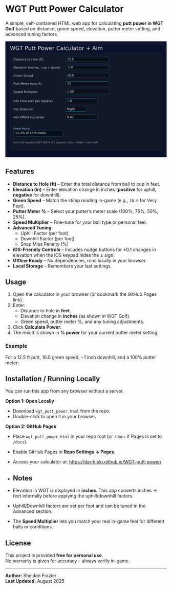 # WGT Putt Power Calculator

A simple, self-contained HTML web app for calculating **putt power in WGT Golf** based on distance, green speed, elevation, putter meter setting, and advanced tuning factors.

![screenshot](screenshot.png) <!-- optional if you add a screenshot -->

## Features

- **Distance to Hole (ft)** – Enter the total distance from ball to cup in feet.
- **Elevation (in)** – Enter elevation change in inches (**positive** for uphill, **negative** for downhill).
- **Green Speed** – Match the stimp reading in-game (e.g., `10.0` for Very Fast).
- **Putter Meter %** – Select your putter’s meter scale (100%, 75%, 50%, 25%).
- **Speed Multiplier** – Fine-tune for your ball type or personal feel.
- **Advanced Tuning**:
  - Uphill Factor (per foot)
  - Downhill Factor (per foot)
  - Snap Miss Penalty (%)
- **iOS-Friendly Controls** – Includes nudge buttons for ±0.1 changes in elevation when the iOS keypad hides the ± sign.
- **Offline Ready** – No dependencies, runs locally in your browser.
- **Local Storage** – Remembers your last settings.

## Usage

1. Open the calculator in your browser (or bookmark the GitHub Pages link).
2. Enter:
   - Distance to hole in **feet**.
   - Elevation change in **inches** (as shown in WGT Golf).
   - Green speed, putter meter %, and any tuning adjustments.
3. Click **Calculate Power**.
4. The result is shown in **% power** for your current putter meter setting.

### Example

For a 12.5 ft putt, 10.0 green speed, −1 inch downhill, and a 100% putter meter:

## Installation / Running Locally

You can run this app from any browser without a server.

**Option 1: Open Locally**
- Download `wgt_putt_power.html` from the repo.
- Double-click to open it in your browser.

**Option 2: GitHub Pages**
- Place `wgt_putt_power.html` in your repo root (or `/docs` if Pages is set to `/docs`).
- Enable GitHub Pages in **Repo Settings → Pages**.
- Access your calculator at: https://darrkloki.github.io/WGT-putt-power/

- ## Notes

- Elevation in WGT is displayed in **inches**. This app converts inches → feet internally before applying the uphill/downhill factors.
- Uphill/Downhill factors are set per foot and can be tuned in the Advanced section.
- The **Speed Multiplier** lets you match your real in-game feel for different balls or conditions.

## License

This project is provided **free for personal use**.  
No warranty is given for accuracy – always verify in-game.

---

**Author:** Sheldon Frazier  
**Last Updated:** August 2025

